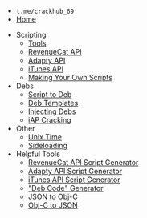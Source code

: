 * `t.me/crackhub_69`
* [Home](/enhancement-tutorials/)
<!--# Scripting <!-- {docsify-ignore} -->
<!--- English :england:-->
- Scripting
    - [Tools](./English/Scripts/ScriptingTools.md)
    - [RevenueCat API](./English/Scripts/RevenueCat.md)
    - [Adapty API](./English/Scripts/Adapty.md)
    - [iTunes API](./English/Scripts/iTunes.md)
    - [Making Your Own Scripts](./English/Scripts/MakingScripts.md)
    <!--- [Release Your Scripts](Scripts/releaseYourScripts.md)-->
- Debs <!-- {docsify-ignore} -->
    - [Script to Deb](./English/Debs/scriptToDeb.md)
    - [Deb Templates](./English/Debs/DebTemplates.md)
    - [Injecting Debs](./English/Debs/injectingDebs.md)
    - [iAP Cracking](./English/Debs/iAPCrack.md)
- Other <!-- {docsify-ignore} -->
    - [Unix Time](./English/Etc/unixTime.md)
    - [Sideloading](./English/Etc/Sideloading.md)
- Helpful Tools
    - [RevenueCat API Script Generator](https://n9dev-dev.github.io/ScriptGenerator/RevenueCat/index.html)
    - [Adapty API Script Generator](https://n9dev-dev.github.io/ScriptGenerator/Adapty/index.html)
    - [iTunes API Script Generator](https://n9dev-dev.github.io/ScriptGenerator/iTunes/index.html)
    - ["Deb Code" Generator](https://n9dev-dev.github.io/ScriptGenerator/Deb/index.html)
    - [JSON to Obj-C](https://zxcvbn.fyi/json-to-objc/)
    - [Obj-C to JSON](https://n9dev-dev.github.io/ScriptGenerator/Objc2JSON/index.html)
